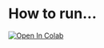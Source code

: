 # How to run...

[![Open In Colab](https://colab.research.google.com/assets/colab-badge.svg)](https://colab.research.google.com/diamandis-lab/demo/blob/main/cellpose/cellpose_image_segmentation2.ipynb)
